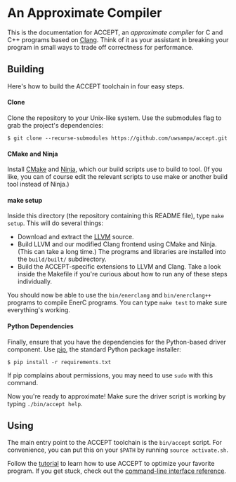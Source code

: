 # An Approximate Compiler

This is the documentation for ACCEPT, an *approximate compiler* for C and C++ programs based on [Clang][]. Think of it as your assistant in breaking your program in small ways to trade off correctness for performance.

[Clang]: http://clang.llvm.org/


## Building

Here's how to build the ACCEPT toolchain in four easy steps.

#### Clone

Clone the repository to your Unix-like system. Use the submodules flag to grab
the project's dependencies:

    $ git clone --recurse-submodules https://github.com/uwsampa/accept.git

#### CMake and Ninja

Install [CMake][] and [Ninja][], which our build scripts use to build to tool. (If you like, you can of course edit the relevant scripts to use make or another build tool instead of Ninja.)

#### make setup

Inside this directory (the repository containing this README file), type `make setup`. This will do several things:

* Download and extract the [LLVM][llvm-dl] source.
* Build LLVM and our modified Clang frontend using CMake and Ninja. (This can take a long time.) The programs and libraries are installed into the `build/built/` subdirectory.
* Build the ACCEPT-specific extensions to LLVM and Clang.
Take a look inside the Makefile if you're curious about how to run any of these steps individually.

You should now be able to use the `bin/enerclang` and `bin/enerclang++` programs to compile EnerC programs. You can type `make test` to make sure everything's working.

#### Python Dependencies

Finally, ensure that you have the dependencies for the Python-based driver component. Use [pip][], the standard Python package installer:

    $ pip install -r requirements.txt

If pip complains about permissions, you may need to use `sudo` with this command.

Now you're ready to approximate! Make sure the driver script is working by typing `./bin/accept help`.

[llvm-dl]: http://llvm.org/releases/index.html
[Ninja]: http://martine.github.com/ninja/
[CMake]: http://www.cmake.org/
[pip]: https://github.com/pypa/pip


## Using

The main entry point to the ACCEPT toolchain is the `bin/accept` script. For
convenience, you can put this on your `$PATH` by running `source activate.sh`.

Follow the [tutorial](tutorial.md) to learn how to use ACCEPT to optimize your favorite program. If you get stuck, check out the [command-line interface reference](cli.md).
